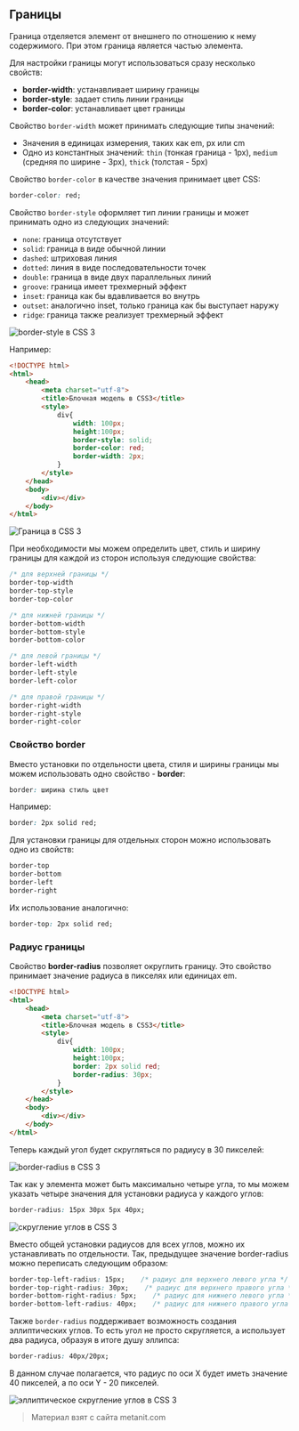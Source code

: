 ## Границы

Граница отделяется элемент от внешнего по отношению к нему содержимого. При этом граница является частью элемента.

Для настройки границы могут использоваться сразу несколько свойств:
- **border-width**: устанавливает ширину границы
- **border-style**: задает стиль линии границы
- **border-color**: устанавливает цвет границы

Свойство `border-width` может принимать следующие типы значений:
- Значения в единицах измерения, таких как em, px или cm
- Одно из константных значений: `thin` (тонкая граница - 1px), `medium` (средняя по ширине - 3px), 
`thick` (толстая - 5px)

Свойство `border-color` в качестве значения принимает цвет CSS:

```css
border-color: red;
```

Свойство `border-style` оформляет тип линии границы и может принимать одно из следующих значений:
- `none`: граница отсутствует
- `solid`: граница в виде обычной линии
- `dashed`: штриховая линия
- `dotted`: линия в виде последовательности точек
- `double`: граница в виде двух параллельных линий
- `groove`: граница имеет трехмерный эффект
- `inset`: граница как бы вдавливается во внутрь
- `outset`: аналогично inset, только граница как бы выступает наружу
- `ridge`: граница также реализует трехмерный эффект

![border-style в CSS 3](https://metanit.com/web/html5/pics/4.43.png)

Например:

```html
<!DOCTYPE html>
<html>
    <head>
        <meta charset="utf-8">
        <title>Блочная модель в CSS3</title>
        <style>
            div{
                width: 100px;
                height:100px;
                border-style: solid;
                border-color: red;
                border-width: 2px;
            }
        </style>
    </head>
    <body>
        <div></div>
    </body>
</html>
```

![Граница в CSS 3](https://metanit.com/web/html5/pics/4.44.png)

При необходимости мы можем определить цвет, стиль и ширину границы для каждой из сторон используя следующие свойства:

```css
/* для верхней границы */
border-top-width
border-top-style
border-top-color

/* для нижней границы */
border-bottom-width
border-bottom-style
border-bottom-color

/* для левой границы */
border-left-width
border-left-style
border-left-color

/* для правой границы */
border-right-width
border-right-style
border-right-color
```

### Свойство border

Вместо установки по отдельности цвета, стиля и ширины границы мы можем использовать одно свойство - **border**:

```css
border: ширина стиль цвет
```

Например:

```css
border: 2px solid red;
```

Для установки границы для отдельных сторон можно использовать одно из свойств:

```css
border-top
border-bottom
border-left
border-right
```

Их использование аналогично:

```css
border-top: 2px solid red;
```

### Радиус границы

Свойство **border-radius** позволяет округлить границу. Это свойство принимает значение радиуса в пикселях или единицах em.

```html
<!DOCTYPE html>
<html>
    <head>
        <meta charset="utf-8">
        <title>Блочная модель в CSS3</title>
        <style>
            div{
                width: 100px;
                height:100px;
                border: 2px solid red;
                border-radius: 30px;
            }
        </style>
    </head>
    <body>
        <div></div>
    </body>
</html>
```

Теперь каждый угол будет скругляться по радиусу в 30 пикселей:

![border-radius в CSS 3](https://metanit.com/web/html5/pics/4.45.png)

Так как у элемента может быть максимально четыре угла, то мы можем указать четыре значения для установки радиуса у каждого углов:

```css
border-radius: 15px 30px 5px 40px;
```

![скругление углов в CSS 3](https://metanit.com/web/html5/pics/4.46.png)

Вместо общей установки радиусов для всех углов, можно их устанавливать по отдельности. Так, предыдущее значение border-radius можно переписать следующим образом:

```css
border-top-left-radius: 15px;    /* радиус для верхнего левого угла */
border-top-right-radius: 30px;    /* радиус для верхнего правого угла */
border-bottom-right-radius: 5px;    /* радиус для нижнего левого угла */
border-bottom-left-radius: 40px;    /* радиус для нижнего правого угла */
```

Также `border-radius` поддерживает возможность создания эллиптических углов. То есть угол не просто скругляется, а использует два радиуса, образуя в итоге душу эллипса:

```css
border-radius: 40px/20px;
```

В данном случае полагается, что радиус по оси X будет иметь значение 40 пикселей, а по оси Y - 20 пикселей.

![эллиптическое скругление углов в CSS 3](https://metanit.com/web/html5/pics/4.47.png)


> Материал взят с сайта metanit.com